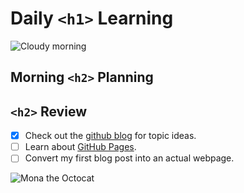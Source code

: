 # Daily `<h1>` Learning
![Cloudy morning](https://octodex.github.com/images/cloud.jpg)
## Morning `<h2>` Planning

##  `<h2>` Review 

- [x] Check out the [github blog](https://github.blog/) for topic ideas.
- [ ] Learn about [GitHub Pages](https://skills.github.com/#first-day-on-github).
- [ ] Convert my first blog post into an actual webpage.

![Mona the Octocat](https://octodex.github.com/images/original.png)
